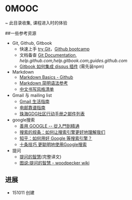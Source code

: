 # 0MOOC
~ 此目录收集, 课程进入时的体验

##一些参考资源

* Git, Github, Gitbook
	* 快速上手 [try Git](https://try.github.io/levels/1/challenges/1)，[Github bootcamp](https://help.github.com/categories/bootcamp/) 
	* 文档备查 [Git Documentation](http://git-scm.com/doc), *help.github.com,help.gitbook.com,guides.github.com*  
	* [Gitbook 如何集成 disqus 插件](http://www.chengweiyang.cn/gitbook/plugins/functional/disqus.html) (需先装npm)
* Markdown
	* [Markdown Basics - Github](https://help.github.com/articles/markdown-basics/)
	* [Markdown 简明语法参考](https://github.com/OpenMindClub/OMOOC.py/wiki/MarkdownSyntax)
	* [中文书写风格清单](http://azeril.me/blog/2015/08/30/The-Rule-of-Chinese-Writing-Style/)
* Gmail 与 mailing list
	* [Gmail 生活指南](http://blog.zhgdg.org/2014-02/livin-gmail-guider/)
	* [电邮靠谱指南](http://blog.zhgdg.org/2014-02/email-kaopulity-guider/)
	* [珠海GDG社区行动手册之邮件列表](http://blog.zhgdg.org/2013-06/zh-gdg-mailing/)
* google搜索
	* [善用 GOOGLE -- 從入門到精通](http://ecaaser3.ecaa.ntu.edu.tw/weifang/cea/%E5%96%84%E7%94%A8GOOGLE.htm)
	* [搜索的规条：如何让搜索引擎更好地理解我们](http://azeril.me/blog/2011/11/02/Rule-of-Search/) 
	* [知乎：如何用好 Google 等搜索引擎？](http://www.zhihu.com/question/20161362)
	* [十条技巧 更聪明地使用Google搜索](http://publish.it168.com/2006/1213/20061213001101.shtml)
* 提问
	* [提问的智慧](http://doc.zengrong.net/smart-questions/cn.html)(完整译文)
	* [图说:提问的智慧 - woodpecker wiki](http://wiki.woodpecker.org.cn/moin/AskForHelp)


## 进展

- 151011 创建
